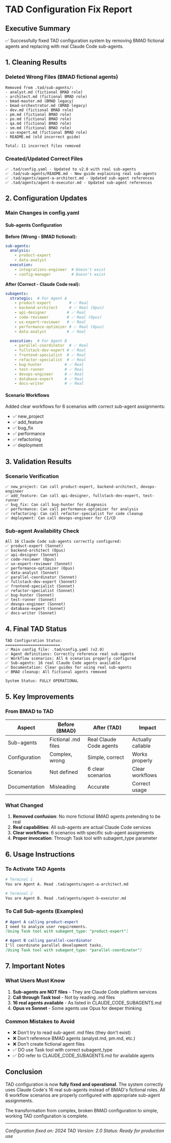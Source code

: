 # TAD Configuration Fix Report

## Executive Summary
✅ Successfully fixed TAD configuration system by removing BMAD fictional agents and replacing with real Claude Code sub-agents.

## 1. Cleaning Results

### Deleted Wrong Files (BMAD fictional agents)
```
Removed from .tad/sub-agents/:
- analyst.md (fictional BMAD role)
- architect.md (fictional BMAD role)
- bmad-master.md (BMAD legacy)
- bmad-orchestrator.md (BMAD legacy)
- dev.md (fictional BMAD role)
- pm.md (fictional BMAD role)
- po.md (fictional BMAD role)
- qa.md (fictional BMAD role)
- sm.md (fictional BMAD role)
- ux-expert.md (fictional BMAD role)
- README.md (old incorrect guide)

Total: 11 incorrect files removed
```

### Created/Updated Correct Files
```
✅ .tad/config.yaml - Updated to v2.0 with real sub-agents
✅ .tad/sub-agents/README.md - New guide explaining real sub-agents
✅ .tad/agents/agent-a-architect.md - Updated sub-agent references
✅ .tad/agents/agent-b-executor.md - Updated sub-agent references
```

## 2. Configuration Updates

### Main Changes in config.yaml

#### Sub-agents Configuration
**Before (Wrong - BMAD fictional):**
```yaml
sub-agents:
  analysis:
    - product-expert
    - data-analyst
  execution:
    - integrations-engineer  # Doesn't exist
    - config-manager         # Doesn't exist
```

**After (Correct - Claude Code real):**
```yaml
subagents:
  strategic:  # For Agent A
    - product-expert        # ✅ Real
    - backend-architect     # ✅ Real (Opus)
    - api-designer         # ✅ Real
    - code-reviewer        # ✅ Real (Opus)
    - ux-expert-reviewer   # ✅ Real
    - performance-optimizer # ✅ Real (Opus)
    - data-analyst         # ✅ Real

  execution:  # For Agent B
    - parallel-coordinator  # ✅ Real
    - fullstack-dev-expert # ✅ Real
    - frontend-specialist  # ✅ Real
    - refactor-specialist  # ✅ Real
    - bug-hunter          # ✅ Real
    - test-runner         # ✅ Real
    - devops-engineer     # ✅ Real
    - database-expert     # ✅ Real
    - docs-writer         # ✅ Real
```

#### Scenario Workflows
Added clear workflows for 6 scenarios with correct sub-agent assignments:
- ✅ new_project
- ✅ add_feature
- ✅ bug_fix
- ✅ performance
- ✅ refactoring
- ✅ deployment

## 3. Validation Results

### Scenario Verification
```
✅ new_project: Can call product-expert, backend-architect, devops-engineer
✅ add_feature: Can call api-designer, fullstack-dev-expert, test-runner
✅ bug_fix: Can call bug-hunter for diagnosis
✅ performance: Can call performance-optimizer for analysis
✅ refactoring: Can call refactor-specialist for code cleanup
✅ deployment: Can call devops-engineer for CI/CD
```

### Sub-agent Availability Check
```
All 16 Claude Code sub-agents correctly configured:
✅ product-expert (Sonnet)
✅ backend-architect (Opus)
✅ api-designer (Sonnet)
✅ code-reviewer (Opus)
✅ ux-expert-reviewer (Sonnet)
✅ performance-optimizer (Opus)
✅ data-analyst (Sonnet)
✅ parallel-coordinator (Sonnet)
✅ fullstack-dev-expert (Sonnet)
✅ frontend-specialist (Sonnet)
✅ refactor-specialist (Sonnet)
✅ bug-hunter (Sonnet)
✅ test-runner (Sonnet)
✅ devops-engineer (Sonnet)
✅ database-expert (Sonnet)
✅ docs-writer (Sonnet)
```

## 4. Final TAD Status

```
TAD Configuration Status:
========================
✅ Main config file: .tad/config.yaml (v2.0)
✅ Agent definitions: Correctly reference real sub-agents
✅ Workflow scenarios: All 6 scenarios properly configured
✅ Sub-agents: 16 real Claude Code agents available
✅ Documentation: Clear guides for using real sub-agents
✅ BMAD cleanup: All fictional agents removed

System Status: FULLY OPERATIONAL
```

## 5. Key Improvements

### From BMAD to TAD
| Aspect | Before (BMAD) | After (TAD) | Impact |
|--------|---------------|-------------|---------|
| Sub-agents | Fictional .md files | Real Claude Code agents | Actually callable |
| Configuration | Complex, wrong | Simple, correct | Works properly |
| Scenarios | Not defined | 6 clear scenarios | Clear workflows |
| Documentation | Misleading | Accurate | Correct usage |

### What Changed
1. **Removed confusion**: No more fictional BMAD agents pretending to be real
2. **Real capabilities**: All sub-agents are actual Claude Code services
3. **Clear workflows**: 6 scenarios with specific sub-agent assignments
4. **Proper invocation**: Through Task tool with subagent_type parameter

## 6. Usage Instructions

### To Activate TAD Agents
```bash
# Terminal 1
You are Agent A. Read .tad/agents/agent-a-architect.md

# Terminal 2
You are Agent B. Read .tad/agents/agent-b-executor.md
```

### To Call Sub-agents (Examples)
```markdown
# Agent A calling product-expert
I need to analyze user requirements.
[Using Task tool with subagent_type: "product-expert"]

# Agent B calling parallel-coordinator
I'll coordinate parallel development tasks.
[Using Task tool with subagent_type: "parallel-coordinator"]
```

## 7. Important Notes

### What Users Must Know
1. **Sub-agents are NOT files** - They are Claude Code platform services
2. **Call through Task tool** - Not by reading .md files
3. **16 real agents available** - As listed in CLAUDE_CODE_SUBAGENTS.md
4. **Opus vs Sonnet** - Some agents use Opus for deeper thinking

### Common Mistakes to Avoid
- ❌ Don't try to read sub-agent .md files (they don't exist)
- ❌ Don't reference BMAD agents (analyst.md, pm.md, etc.)
- ❌ Don't create fictional agent files
- ✅ DO use Task tool with correct subagent_type
- ✅ DO refer to CLAUDE_CODE_SUBAGENTS.md for available agents

## Conclusion

TAD configuration is now **fully fixed and operational**. The system correctly uses Claude Code's 16 real sub-agents instead of BMAD's fictional roles. All 6 workflow scenarios are properly configured with appropriate sub-agent assignments.

The transformation from complex, broken BMAD configuration to simple, working TAD configuration is complete.

---
*Configuration fixed on: 2024*
*TAD Version: 2.0*
*Status: Ready for production use*
